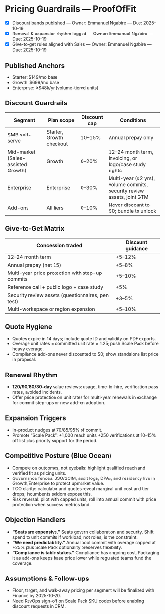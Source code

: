 # Pricing Guardrails — ProofOfFit

- [x] Discount bands published — Owner: Emmanuel Ngabire — Due: 2025-10-19
- [x] Renewal & expansion rhythm logged — Owner: Emmanuel Ngabire — Due: 2025-10-19
- [x] Give-to-get rules aligned with Sales — Owner: Emmanuel Ngabire — Due: 2025-10-19

## Published Anchors

- Starter: $149/mo base
- Growth: $699/mo base
- Enterprise: ≥$48k/yr (volume-tiered units)

## Discount Guardrails

| Segment | Plan scope | Discount cap | Conditions |
|---|---|---|---|
| SMB self-serve | Starter, Growth checkout | 10–15% | Annual prepay only |
| Mid-market (Sales-assisted Growth) | Growth | 0–20% | 12–24 month term, invoicing, or logo/case study rights |
| Enterprise | Enterprise | 0–30% | Multi-year (≥2 yrs), volume commits, security review assets, joint GTM |
| Add-ons | All tiers | 0–10% | Never discount to $0; bundle to unlock |

## Give-to-Get Matrix

| Concession traded | Discount guidance |
|---|---|
| 12–24 month term | +5–12% |
| Annual prepay (net 15) | +5–8% |
| Multi-year price protection with step-up commits | +5–10% |
| Reference call + public logo + case study | +5% |
| Security review assets (questionnaires, pen test) | +3–5% |
| Multi-workspace or region expansion | +5–10% |

## Quote Hygiene

- Quotes expire in 14 days; include quote ID and validity on PDF exports.
- Overage unit rates = committed unit rate × 1.25; push Scale Pack before heavy overage.
- Compliance add-ons never discounted to $0; show standalone list price in proposal.

## Renewal Rhythm

- **120/90/60/30-day** value reviews: usage, time-to-hire, verification pass rates, avoided
  incidents.
- Offer price protection on unit rates for multi-year renewals in exchange for commit step-ups or
  new add-on adoption.

## Expansion Triggers

- In-product nudges at 70/85/95% of commit.
- Promote “Scale Pack”: +1,000 reach units +250 verifications at 10–15% off list plus priority
  support for the period.

## Competitive Posture (Blue Ocean)

- Compete on outcomes, not eyeballs: highlight qualified reach and verified fit as pricing units.
- Governance fences: SSO/SCIM, audit logs, DPAs, and residency live in Growth/Enterprise to
  protect upmarket value.
- TCO clarity: calculator and quotes reveal marginal unit cost and tier drops; incumbents seldom
  expose this.
- Risk reversal: pilot with capped units, roll into annual commit with price protection when
  success metrics land.

## Objection Handlers

- **“Seats are expensive.”** Seats govern collaboration and security. Shift spend to unit commits if
  workload, not roles, is the constraint.
- **“We need predictability.”** Annual pool commit with overage capped at +25% plus Scale Pack
  optionality preserves flexibility.
- **“Compliance is table stakes.”** Compliance has ongoing cost. Packaging it as add-ons keeps base
  price lower while regulated teams fund the coverage.

## Assumptions & Follow-ups

- Floor, target, and walk-away pricing per segment will be finalized with Finance by 2025-10-20.
- Need RevOps sign-off on Scale Pack SKU codes before enabling discount requests in CRM.
